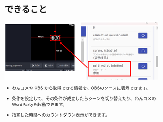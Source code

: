 # できること

![Alt text](images/link_spec_p01.png)

* わんコメや OBS から取得できる情報を、OBSのソースに表示できます。

* 条件を設定して、その条件が成立したらシーンを切り替えたり、わんコメのWordPartyを起動できます。

* 指定した時間へのカウントダウン表示ができます。
